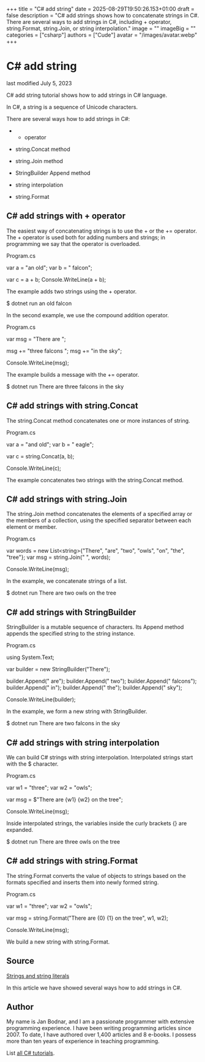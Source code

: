 +++
title = "C# add string"
date = 2025-08-29T19:50:26.153+01:00
draft = false
description = "C# add strings shows how to concatenate strings in C#. There are several ways to add strings in C#, including + operator, string.Format, string.Join, or string interpolation."
image = ""
imageBig = ""
categories = ["csharp"]
authors = ["Cude"]
avatar = "/images/avatar.webp"
+++

# C# add string

last modified July 5, 2023

 

C# add string tutorial shows how to add strings in C# language.

In C#, a string is a sequence of Unicode characters.

There are several ways how to add strings in C#:

  - + operator

  - string.Concat method

  - string.Join method

  - StringBuilder Append method

  - string interpolation

  - string.Format

## C# add strings with + operator

The easiest way of concatenating strings is to use the + or the
+= operator. The + operator is used both for adding numbers and
strings; in programming we say that the operator is overloaded. 

Program.cs
  

var a = "an old";
var b = " falcon";

var c = a + b;
Console.WriteLine(a + b);

The example adds two strings using the + operator.

$ dotnet run
an old falcon

In the second example, we use the compound addition operator. 

Program.cs
  

var msg = "There are ";

msg += "three falcons ";
msg += "in the sky";

Console.WriteLine(msg);

The example builds a message with the += operator. 

$ dotnet run
There are three falcons in the sky

## C# add strings with string.Concat

The string.Concat method concatenates one or more instances of 
string.

Program.cs
  

var a = "and old";
var b = " eagle";

var c = string.Concat(a, b);

Console.WriteLine(c);

The example concatenates two strings with the string.Concat method.

## C# add strings with string.Join

The string.Join method concatenates the elements of a specified
array or the members of a collection, using the specified separator between each
element or member.

Program.cs
  

var words = new List&lt;string&gt;{"There", "are", "two", "owls", "on", "the", "tree"};
var msg = string.Join(" ", words);

Console.WriteLine(msg);

In the example, we concatenate strings of a list. 

$ dotnet run
There are two owls on the tree

## C# add strings with StringBuilder

StringBuilder is a mutable sequence of characters. Its
Append method appends the specified string to the string instance.

Program.cs
  

using System.Text;

var builder = new StringBuilder("There");

builder.Append(" are");
builder.Append(" two");
builder.Append(" falcons");
builder.Append(" in");
builder.Append(" the");
builder.Append(" sky");

Console.WriteLine(builder);

In the example, we form a new string with StringBuilder.

$ dotnet run 
There are two falcons in the sky

## C# add strings with string interpolation

We can build C# strings with string interpolation. Interpolated strings 
start with the $ character.

Program.cs
  

var w1 = "three";
var w2 = "owls";

var msg = $"There are {w1} {w2} on the tree";

Console.WriteLine(msg);

Inside interpolated strings, the variables inside the curly brackets
{} are expanded.

$ dotnet run
There are three owls on the tree

## C# add strings with string.Format

The string.Format converts the value of objects to strings based on
the formats specified and inserts them into newly formed string.

Program.cs
  

var w1 = "three";
var w2 = "owls";

var msg = string.Format("There are {0} {1} on the tree", w1, w2);

Console.WriteLine(msg);

We build a new string with string.Format.

## Source

[Strings and string literals](https://learn.microsoft.com/en-us/dotnet/csharp/programming-guide/strings/)

In this article we have showed several ways how to add strings in C#.

## Author

My name is Jan Bodnar, and I am a passionate programmer with extensive
programming experience. I have been writing programming articles since 2007.
To date, I have authored over 1,400 articles and 8 e-books. I possess more
than ten years of experience in teaching programming.

List [all C# tutorials](/csharp/).
